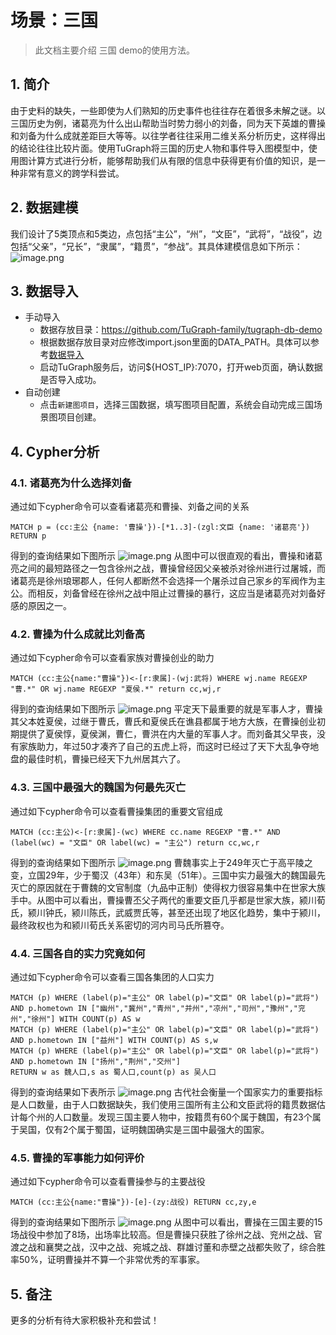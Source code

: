 # 场景：三国

> 此文档主要介绍 三国 demo的使用方法。

## 1. 简介
由于史料的缺失，一些即使为人们熟知的历史事件也往往存在着很多未解之谜。以三国历史为例，诸葛亮为什么出山帮助当时势力弱小的刘备，同为天下英雄的曹操和刘备为什么成就差距巨大等等。以往学者往往采用二维关系分析历史，这样得出的结论往往比较片面。使用TuGraph将三国的历史人物和事件导入图模型中，使用图计算方式进行分析，能够帮助我们从有限的信息中获得更有价值的知识，是一种非常有意义的跨学科尝试。
## 2. 数据建模
我们设计了5类顶点和5类边，点包括“主公”，“州”，“文臣”，“武将”，“战役”，边包括“父亲”，“兄长”，“隶属”，“籍贯”，“参战”。其具体建模信息如下所示：
![image.png](../../../../images/three-kingdoms-schema.png)

## 3. 数据导入
- 手动导入
  - 数据存放目录：https://github.com/TuGraph-family/tugraph-db-demo
  - 根据数据存放目录对应修改import.json里面的DATA_PATH。具体可以参考[数据导入](../../6.utility-tools/1.data-import.md)
  - 启动TuGraph服务后，访问${HOST_IP}:7070，打开web页面，确认数据是否导入成功。
- 自动创建
    - 点击`新建图项目`，选择三国数据，填写图项目配置，系统会自动完成三国场景图项目创建。

## 4. Cypher分析
### 4.1. 诸葛亮为什么选择刘备
通过如下cypher命令可以查看诸葛亮和曹操、刘备之间的关系
```
MATCH p = (cc:主公 {name: '曹操'})-[*1..3]-(zgl:文臣 {name: '诸葛亮'}) RETURN p
```
得到的查询结果如下图所示
![image.png](../../../../images/three-kingdoms-cypher1.png)
从图中可以很直观的看出，曹操和诸葛亮之间的最短路径之一包含徐州之战，曹操曾经因父亲被杀对徐州进行过屠城，而诸葛亮是徐州琅琊郡人，任何人都断然不会选择一个屠杀过自己家乡的军阀作为主公。而相反，刘备曾经在徐州之战中阻止过曹操的暴行，这应当是诸葛亮对刘备好感的原因之一。

### 4.2. 曹操为什么成就比刘备高
通过如下cypher命令可以查看家族对曹操创业的助力
```
MATCH (cc:主公{name:"曹操"})<-[r:隶属]-(wj:武将) WHERE wj.name REGEXP "曹.*" OR wj.name REGEXP "夏侯.*" return cc,wj,r
```
得到的查询结果如下图所示
![image.png](../../../../images/three-kingdoms-cypher2.png)
平定天下最重要的就是军事人才，曹操其父本姓夏侯，过继于曹氏，曹氏和夏侯氏在谯县都属于地方大族，在曹操创业初期提供了夏侯惇，夏侯渊，曹仁，曹洪在内大量的军事人才。而刘备其父早丧，没有家族助力，年过50才凑齐了自己的五虎上将，而这时已经过了天下大乱争夺地盘的最佳时机，曹操已经天下九州居其六了。

### 4.3. 三国中最强大的魏国为何最先灭亡
通过如下cypher命令可以查看曹操集团的重要文官组成
```
MATCH (cc:主公)<-[r:隶属]-(wc) WHERE cc.name REGEXP "曹.*" AND (label(wc) = "文臣" OR label(wc) = "主公") return cc,wc,r
```
得到的查询结果如下图所示
![image.png](../../../../images/three-kingdoms-cypher3.png)
曹魏事实上于249年灭亡于高平陵之变，立国29年，少于蜀汉（43年）和东吴（51年）。三国中实力最强大的魏国最先灭亡的原因就在于曹魏的文官制度（九品中正制）使得权力很容易集中在世家大族手中。从图中可以看出，曹操曹丕父子两代的重要文臣几乎都是世家大族，颍川荀氏，颍川钟氏，颍川陈氏，武威贾氏等，甚至还出现了地区化趋势，集中于颍川，最终政权也为和颍川荀氏关系密切的河内司马氏所篡夺。

### 4.4. 三国各自的实力究竟如何
通过如下cypher命令可以查看三国各集团的人口实力
```
MATCH (p) WHERE (label(p)="主公" OR label(p)="文臣" OR label(p)="武将") AND p.hometown IN ["幽州","冀州","青州","并州","凉州","司州","豫州","兖州","徐州"] WITH COUNT(p) AS w
MATCH (p) WHERE (label(p)="主公" OR label(p)="文臣" OR label(p)="武将") AND p.hometown IN ["益州"] WITH COUNT(p) AS s,w
MATCH (p) WHERE (label(p)="主公" OR label(p)="文臣" OR label(p)="武将") AND p.hometown IN ["扬州","荆州","交州"]
RETURN w as 魏人口,s as 蜀人口,count(p) as 吴人口
```
得到的查询结果如下表所示
![image.png](../../../../images/three-kingdoms-cypher4.png)
古代社会衡量一个国家实力的重要指标是人口数量，由于人口数据缺失，我们使用三国所有主公和文臣武将的籍贯数据估计每个州的人口数量。发现三国主要人物中，按籍贯有60个属于魏国，有23个属于吴国，仅有2个属于蜀国，证明魏国确实是三国中最强大的国家。

### 4.5. 曹操的军事能力如何评价
通过如下cypher命令可以查看曹操参与的主要战役
```
MATCH (cc:主公{name:"曹操"})-[e]-(zy:战役) RETURN cc,zy,e
```
得到的查询结果如下图所示
![image.png](../../../../images/three-kingdoms-cypher5.png)
从图中可以看出，曹操在三国主要的15场战役中参加了8场，出场率比较高。但是曹操只获胜了徐州之战、兖州之战、官渡之战和襄樊之战，汉中之战、宛城之战、群雄讨董和赤壁之战都失败了，综合胜率50%，证明曹操并不算一个非常优秀的军事家。

## 5. 备注
更多的分析有待大家积极补充和尝试！